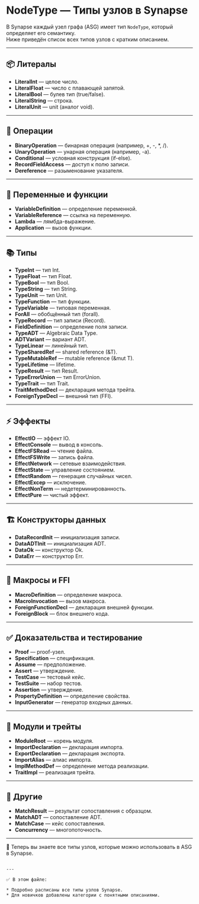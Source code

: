 # NodeType — Типы узлов в Synapse

В Synapse каждый узел графа (ASG) имеет тип `NodeType`, который определяет его семантику.  
Ниже приведён список всех типов узлов с кратким описанием.

---

## 📦 Литералы

- **LiteralInt** — целое число.
- **LiteralFloat** — число с плавающей запятой.
- **LiteralBool** — булев тип (true/false).
- **LiteralString** — строка.
- **LiteralUnit** — unit (аналог void).

---

## 🔧 Операции

- **BinaryOperation** — бинарная операция (например, +, -, *, /).
- **UnaryOperation** — унарная операция (например, -a).
- **Conditional** — условная конструкция (if-else).
- **RecordFieldAccess** — доступ к полю записи.
- **Dereference** — разыменование указателя.

---

## 📝 Переменные и функции

- **VariableDefinition** — определение переменной.
- **VariableReference** — ссылка на переменную.
- **Lambda** — лямбда-выражение.
- **Application** — вызов функции.

---

## 📚 Типы

- **TypeInt** — тип Int.
- **TypeFloat** — тип Float.
- **TypeBool** — тип Bool.
- **TypeString** — тип String.
- **TypeUnit** — тип Unit.
- **TypeFunction** — тип функции.
- **TypeVariable** — типовая переменная.
- **ForAll** — обобщённый тип (forall).
- **TypeRecord** — тип записи (Record).
- **FieldDefinition** — определение поля записи.
- **TypeADT** — Algebraic Data Type.
- **ADTVariant** — вариант ADT.
- **TypeLinear** — линейный тип.
- **TypeSharedRef** — shared reference (&T).
- **TypeMutableRef** — mutable reference (&mut T).
- **TypeLifetime** — lifetime.
- **TypeResult** — тип Result.
- **TypeErrorUnion** — тип ErrorUnion.
- **TypeTrait** — тип Trait.
- **TraitMethodDecl** — декларация метода трейта.
- **ForeignTypeDecl** — внешний тип (FFI).

---

## ⚡️ Эффекты

- **EffectIO** — эффект IO.
- **EffectConsole** — вывод в консоль.
- **EffectFSRead** — чтение файла.
- **EffectFSWrite** — запись файла.
- **EffectNetwork** — сетевые взаимодействия.
- **EffectState** — управление состоянием.
- **EffectRandom** — генерация случайных чисел.
- **EffectExcep** — исключение.
- **EffectNonTerm** — недетерминированность.
- **EffectPure** — чистый эффект.

---

## 🏗️ Конструкторы данных

- **DataRecordInit** — инициализация записи.
- **DataADTInit** — инициализация ADT.
- **DataOk** — конструктор Ok.
- **DataErr** — конструктор Err.

---

## 🔌 Макросы и FFI

- **MacroDefinition** — определение макроса.
- **MacroInvocation** — вызов макроса.
- **ForeignFunctionDecl** — декларация внешней функции.
- **ForeignBlock** — блок внешнего кода.

---

## ✅ Доказательства и тестирование

- **Proof** — proof-узел.
- **Specification** — спецификация.
- **Assume** — предположение.
- **Assert** — утверждение.
- **TestCase** — тестовый кейс.
- **TestSuite** — набор тестов.
- **Assertion** — утверждение.
- **PropertyDefinition** — определение свойства.
- **InputGenerator** — генератор входных данных.

---

## 🧩 Модули и трейты

- **ModuleRoot** — корень модуля.
- **ImportDeclaration** — декларация импорта.
- **ExportDeclaration** — декларация экспорта.
- **ImportAlias** — алиас импорта.
- **ImplMethodDef** — определение метода реализации.
- **TraitImpl** — реализация трейта.

---

## 🚀 Другие

- **MatchResult** — результат сопоставления с образцом.
- **MatchADT** — сопоставление ADT.
- **MatchCase** — кейс сопоставления.
- **Concurrency** — многопоточность.

---

🎯 Теперь вы знаете все типы узлов, которые можно использовать в ASG в Synapse.
```

---

✅ В этом файле:

* Подробно расписаны все типы узлов Synapse.
* Для новичков добавлены категории с понятными описаниями.